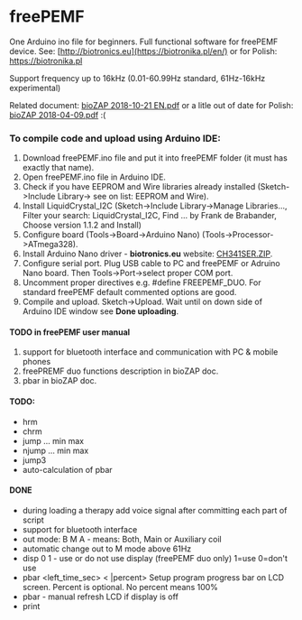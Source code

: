 # freePEMF
One Arduino ino file for beginners. Full functional software for freePEMF device. 
See: [http://biotronics.eu](https://biotronika.pl/en/) or for Polish: https://biotronika.pl 

Support frequency up to 16kHz (0.01-60.99Hz standard, 61Hz-16kHz experimental)

Related document: [bioZAP 2018-10-21 EN.pdf](https://biotronika.pl/sites/default/files/2018-10/bioZAP%202018-10-21%20EN.pdf)
or a litle out of date for Polish: [bioZAP 2018-04-09.pdf](https://biotronika.pl/sites/default/files/2018-04/bioZAP%202018-04-09.pdf) :(


### To compile code and upload using Arduino IDE:
1. Download freePEMF.ino file and put it into freePEMF folder (it must has exactly that name). 
2. Open freePEMF.ino file in Arduino IDE.
3. Check if you have EEPROM and Wire libraries already installed (Sketch->Include Library-> see on list: EEPROM and Wire).
4. Install LiquidCrystal_I2C  (Sketch->Include Library->Manage Libraries..., Filter your search: LiquidCrystal_I2C, Find ... by Frank de Brabander, Choose version 1.1.2 and Install)
5. Configure board (Tools->Board->Arduino Nano)  (Tools->Processor->ATmega328).
6. Install Arduino Nano driver - **biotronics.eu** website: [CH341SER.ZIP]( https://biotronika.pl/sites/default/files/2016-12/CH341SER.ZIP).
7. Configure serial port. Plug USB cable to PC and freePEMF or Adruino Nano board. Then Tools->Port->select proper COM port.
8. Uncomment proper directives e.g. #define FREEPEMF_DUO. For standard freePEMF default commented options are good.
10. Compile and upload. Sketch->Upload. Wait until on down side of Arduino IDE window see **Done uploading**.


#### TODO in freePEMF user manual
1. support for bluetooth interface and communication with PC & mobile phones
2. freePREMF duo functions description in bioZAP doc.
3. pbar in bioZAP doc.

#### TODO:
* hrm
* chrm
* jump ... min max
* njump ... min max
* jump3
* auto-calculation of pbar

#### DONE
* during loading a therapy add voice signal after committing each part of script
* support for bluetooth interface
* out mode: B M A - means: Both, Main or Auxiliary coil
* automatic change out to M mode above 61Hz
* disp 0 1 - use or do not use display (freePEMF duo only) 1=use 0=don't use
* pbar <left_time_sec> < |percent> Setup program progress bar on LCD screen. Percent is optional. No percent means 100%
* pbar - manual refresh LCD if display is off
* print
